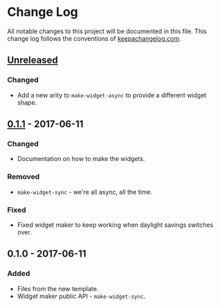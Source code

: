 # Change Log
All notable changes to this project will be documented in this file. This change log follows the conventions of [keepachangelog.com](http://keepachangelog.com/).

## [Unreleased]
### Changed
- Add a new arity to `make-widget-async` to provide a different widget shape.

## [0.1.1] - 2017-06-11
### Changed
- Documentation on how to make the widgets.

### Removed
- `make-widget-sync` - we're all async, all the time.

### Fixed
- Fixed widget maker to keep working when daylight savings switches over.

## 0.1.0 - 2017-06-11
### Added
- Files from the new template.
- Widget maker public API - `make-widget-sync`.

[Unreleased]: https://github.com/your-name/analyze_thesis/compare/0.1.1...HEAD
[0.1.1]: https://github.com/your-name/analyze_thesis/compare/0.1.0...0.1.1
